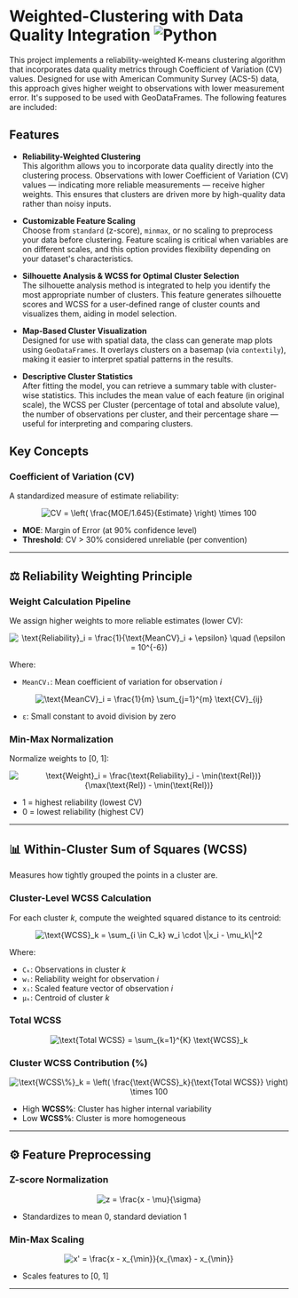 # Weighted-Clustering with Data Quality Integration ![Python](https://img.shields.io/badge/Python-3.8-blue.svg)

This project implements a reliability-weighted K-means clustering algorithm that incorporates data quality metrics through Coefficient of Variation (CV) values. Designed for use with American Community Survey (ACS-5) data, this approach gives higher weight to observations with lower measurement error. It's supposed to be used with GeoDataFrames. The following features are included: 

## Features

- **Reliability-Weighted Clustering**  
  This algorithm allows you to incorporate data quality directly into the clustering process. Observations with lower Coefficient of Variation (CV) values — indicating more reliable measurements — receive higher weights. This ensures that clusters are driven more by high-quality data rather than noisy inputs.

- **Customizable Feature Scaling**  
  Choose from `standard` (z-score), `minmax`, or no scaling to preprocess your data before clustering. Feature scaling is critical when variables are on different scales, and this option provides flexibility depending on your dataset's characteristics.

- **Silhouette Analysis & WCSS for Optimal Cluster Selection**  
  The silhouette analysis method is integrated to help you identify the most appropriate number of clusters. This feature generates silhouette scores and WCSS for a user-defined range of cluster counts and visualizes them, aiding in model selection.

- **Map-Based Cluster Visualization**  
  Designed for use with spatial data, the class can generate map plots using `GeoDataFrames`. It overlays clusters on a basemap (via `contextily`), making it easier to interpret spatial patterns in the results.

- **Descriptive Cluster Statistics**  
  After fitting the model, you can retrieve a summary table with cluster-wise statistics. This includes the mean value of each feature (in original scale), the WCSS per Cluster (percentage of total and absolute value), the number of observations per cluster, and their percentage share — useful for interpreting and comparing clusters.
  

## Key Concepts

### Coefficient of Variation (CV)

A standardized measure of estimate reliability:

<div align="center">
<img src="https://latex.codecogs.com/svg.image?CV%20=%20\left(%20\frac{\text{MOE}/1.645}{\text{Estimate}}%20\right)%20\times%20100" title="CV = \left( \frac{MOE/1.645}{Estimate} \right) \times 100" />
</div>



- **MOE**: Margin of Error (at 90% confidence level)  
- **Threshold**: CV > 30% considered unreliable (per convention)

---

## ⚖️ Reliability Weighting Principle

### Weight Calculation Pipeline

We assign higher weights to more reliable estimates (lower CV):

<div align="center">
<img src="https://latex.codecogs.com/svg.image?\text{Reliability}_i%20=%20\frac{1}{\text{MeanCV}_i%20+%20\epsilon}%20\quad%20(\epsilon%20=%2010^{-6})" title="\text{Reliability}_i = \frac{1}{\text{MeanCV}_i + \epsilon} \quad (\epsilon = 10^{-6})" />
</div>


Where:
- `MeanCVᵢ`: Mean coefficient of variation for observation *i*

<div align="center">
<img src="https://latex.codecogs.com/svg.image?\text{MeanCV}_i%20=%20\frac{1}{m}%20\sum_{j=1}^{m}%20\text{CV}_{ij}" title="\text{MeanCV}_i = \frac{1}{m} \sum_{j=1}^{m} \text{CV}_{ij}" />
</div>

- `ε`: Small constant to avoid division by zero 

### Min-Max Normalization

Normalize weights to [0, 1]:

<div align="center">
<img src="https://latex.codecogs.com/svg.image?\text{Weight}_i%20=%20\frac{\text{Reliability}_i%20-%20\min(\text{Rel})}{\max(\text{Rel})%20-%20\min(\text{Rel})}" title="\text{Weight}_i = \frac{\text{Reliability}_i - \min(\text{Rel})}{\max(\text{Rel}) - \min(\text{Rel})}" />
</div>


- 1 = highest reliability (lowest CV)  
- 0 = lowest reliability (highest CV)

---

## 📊 Within-Cluster Sum of Squares (WCSS)

Measures how tightly grouped the points in a cluster are.

### Cluster-Level WCSS Calculation

For each cluster *k*, compute the weighted squared distance to its centroid:

<div align="center">
<img src="https://latex.codecogs.com/svg.image?\text{WCSS}_k%20=%20\sum_{i%20\in%20C_k}%20w_i%20\cdot%20\|x_i%20-%20\mu_k\|^2" title="\text{WCSS}_k = \sum_{i \in C_k} w_i \cdot \|x_i - \mu_k\|^2" />
</div>


Where:
- `Cₖ`: Observations in cluster *k*  
- `wᵢ`: Reliability weight for observation *i*  
- `xᵢ`: Scaled feature vector of observation *i*  
- `μₖ`: Centroid of cluster *k*

### Total WCSS

<div align="center">
<img src="https://latex.codecogs.com/svg.image?\text{Total%20WCSS}%20=%20\sum_{k=1}^{K}%20\text{WCSS}_k" title="\text{Total WCSS} = \sum_{k=1}^{K} \text{WCSS}_k" />
</div>


### Cluster WCSS Contribution (%)

<div align="center">
<img src="https://latex.codecogs.com/svg.image?\text{WCSS\%}_k%20=%20\left(%20\frac{\text{WCSS}_k}{\text{Total%20WCSS}}%20\right)%20\times%20100" title="\text{WCSS\%}_k = \left( \frac{\text{WCSS}_k}{\text{Total WCSS}} \right) \times 100" />
</div>

- High **WCSS%**: Cluster has higher internal variability  
- Low **WCSS%**: Cluster is more homogeneous

---

## ⚙️ Feature Preprocessing

### Z-score Normalization

<div align="center">
<img src="https://latex.codecogs.com/svg.image?z%20=%20\frac{x%20-%20\mu}{\sigma}" title="z = \frac{x - \mu}{\sigma}" />
</div>


- Standardizes to mean 0, standard deviation 1

### Min-Max Scaling

<div align="center">
<img src="https://latex.codecogs.com/svg.image?x'%20=%20\frac{x%20-%20x_{\min}}{x_{\max}%20-%20x_{\min}}" title="x' = \frac{x - x_{\min}}{x_{\max} - x_{\min}}" />
</div>


- Scales features to [0, 1]

---
